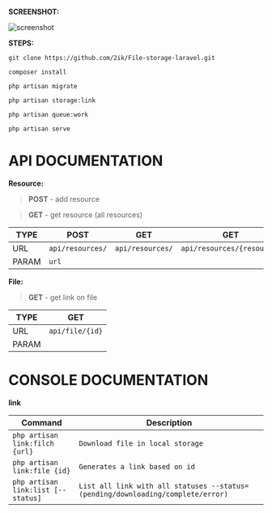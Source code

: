 **SCREENSHOT:**

![screenshot](http://i.prntscr.com/q6mhvxxySDOhdMXeTJkAiA.png)

**STEPS:**

`git clone https://github.com/2ik/File-storage-laravel.git`

`composer install`

`php artisan migrate`

`php artisan storage:link`

`php artisan queue:work`

`php artisan serve`


# API DOCUMENTATION

**Resource:**

> **POST** - add resource

> **GET** - get resource (all resources)

TYPE | POST| GET| GET
|--|--|--|--|
URL| `api/resources/`| `api/resources/` |`api/resources/{resource}`
PARAM| `url`| |

**File:**

> **GET** - get link on file

TYPE | GET
|--|--|
URL| `api/file/{id}`|
PARAM||

# CONSOLE DOCUMENTATION

**link**

Command | Description
|--|--|
`php artisan link:filch {url}` | `Download file in local storage`
`php artisan link:file {id}` | `Generates a link based on id`
`php artisan link:list [--status]` | `List all link with all statuses --status=(pending/downloading/complete/error)`
